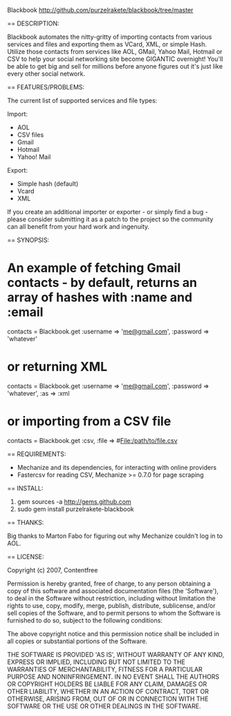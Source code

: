 Blackbook
http://github.com/purzelrakete/blackbook/tree/master

== DESCRIPTION:

Blackbook automates the nitty-gritty of importing contacts from various services and files and exporting them as VCard, XML, or simple Hash. Utilize those contacts from services like AOL, GMail, Yahoo Mail, Hotmail or CSV to help your social networking site become GIGANTIC overnight! You'll be able to get big and sell for millions before anyone figures out it's just like every other social network.

== FEATURES/PROBLEMS:

The current list of supported services and file types:

Import:
* AOL
* CSV files
* Gmail
* Hotmail
* Yahoo! Mail

Export:
* Simple hash (default)
* Vcard
* XML

If you create an additional importer or exporter - or simply find a bug - please consider submitting it as a patch to the project so the community can all benefit from your hard work and ingenuity.

== SYNOPSIS:

# An example of fetching Gmail contacts - by default, returns an array of hashes with :name and :email
  contacts = Blackbook.get :username => 'me@gmail.com', :password => 'whatever'

# or returning XML
  contacts = Blackbook.get :username => 'me@gmail.com', :password => 'whatever', :as => :xml

# or importing from a CSV file
  contacts = Blackbook.get :csv, :file => #<File:/path/to/file.csv>

== REQUIREMENTS:

* Mechanize and its dependencies, for interacting with online providers
* Fastercsv for reading CSV, Mechanize >= 0.7.0 for page scraping

== INSTALL:

1. gem sources -a http://gems.github.com
2. sudo gem install purzelrakete-blackbook

== THANKS:

Big thanks to Marton Fabo for figuring out why Mechanize couldn't log in to AOL.

== LICENSE:

Copyright (c) 2007, Contentfree

Permission is hereby granted, free of charge, to any person obtaining
a copy of this software and associated documentation files (the
'Software'), to deal in the Software without restriction, including
without limitation the rights to use, copy, modify, merge, publish,
distribute, sublicense, and/or sell copies of the Software, and to
permit persons to whom the Software is furnished to do so, subject to
the following conditions:

The above copyright notice and this permission notice shall be
included in all copies or substantial portions of the Software.

THE SOFTWARE IS PROVIDED 'AS IS', WITHOUT WARRANTY OF ANY KIND,
EXPRESS OR IMPLIED, INCLUDING BUT NOT LIMITED TO THE WARRANTIES OF
MERCHANTABILITY, FITNESS FOR A PARTICULAR PURPOSE AND NONINFRINGEMENT.
IN NO EVENT SHALL THE AUTHORS OR COPYRIGHT HOLDERS BE LIABLE FOR ANY
CLAIM, DAMAGES OR OTHER LIABILITY, WHETHER IN AN ACTION OF CONTRACT,
TORT OR OTHERWISE, ARISING FROM, OUT OF OR IN CONNECTION WITH THE
SOFTWARE OR THE USE OR OTHER DEALINGS IN THE SOFTWARE.
